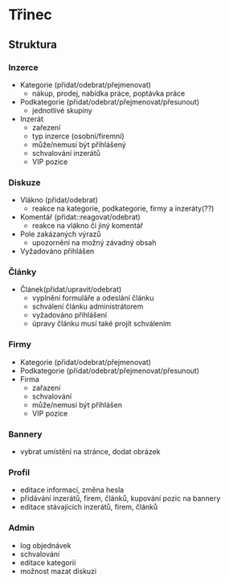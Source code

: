 Třinec
======
Struktura
---------
### Inzerce
- Kategorie (přidat/odebrat/přejmenovat)
	- nákup, prodej, nabídka práce, poptávka práce
- Podkategorie (přidat/odebrat/přejmenovat/přesunout)
	- jednotlivé skupiny
- Inzerát
	- zařezení
	- typ inzerce (osobní/firemní)
	- může/nemusí být přihlášený
	- schvalování inzerátů
	- VIP pozice
### Diskuze
- Vlákno (přidat/odebrat)
	- reakce na kategorie, podkategorie, firmy a inzeráty(??)
- Komentář (přidat::reagovat/odebrat)
	- reakce na vlákno či jiný komentář
- Pole zakázaných výrazů
	- upozornění na možný závadný obsah
- Vyžadováno přihlášen
### Články
- Článek(přidat/upravit/odebrat)
	- vyplnění formuláře a odeslání článku
	- schválení článku administrátorem
	- vyžadováno přihlášení
	- úpravy článku musí také projít schválením
### Firmy
- Kategorie (přidat/odebrat/přejmenovat)
- Podkategorie (přidat/odebrat/přejmenovat/přesunout)
- Firma
	- zařazení
	- schvalování
	- může/nemusí být přihlášen
	- VIP pozice
### Bannery
- vybrat umístění na stránce, dodat obrázek
### Profil
- editace informací, změna hesla
- přidávání inzerátů, firem, článků, kupování pozic na bannery
- editace stávajících inzerátů, firem, článků
### Admin
- log objednávek
- schvalování
- editace kategorií
- možnost mazat diskuzi
